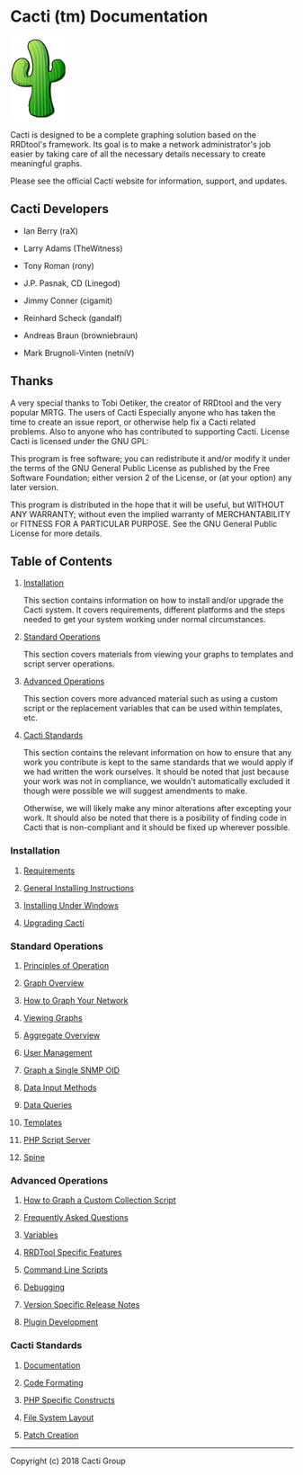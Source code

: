 # Cacti (tm) Documentation

![Cacti](images/logo.png)

Cacti is designed to be a complete graphing solution based on the RRDtool's
framework. Its goal is to make a network administrator's job easier by taking
care of all the necessary details necessary to create meaningful graphs.

Please see the official Cacti website for information, support, and updates.

## Cacti Developers

- Ian Berry (raX)

- Larry Adams (TheWitness)

- Tony Roman (rony)

- J.P. Pasnak, CD (Linegod)

- Jimmy Conner (cigamit)

- Reinhard Scheck (gandalf)

- Andreas Braun (browniebraun)

- Mark Brugnoli-Vinten (netniV)

## Thanks

A very special thanks to Tobi Oetiker, the creator of RRDtool and the very
popular MRTG. The users of Cacti Especially anyone who has taken the time to
create an issue report, or otherwise help fix a Cacti related problems. Also
to anyone who has contributed to supporting Cacti. License Cacti is licensed
under the GNU GPL:

This program is free software; you can redistribute it and/or modify it under
the terms of the GNU General Public License as published by the Free Software
Foundation; either version 2 of the License, or (at your option) any later
version.

This program is distributed in the hope that it will be useful, but WITHOUT
ANY WARRANTY; without even the implied warranty of MERCHANTABILITY or FITNESS
FOR A PARTICULAR PURPOSE. See the GNU General Public License for more details.

## Table of Contents

1. [Installation](README.md#Installation)

   This section contains information on how to install and/or upgrade the
   Cacti system.  It covers requirements, different platforms and the steps
   needed to get your system working under normal circumstances.

2. [Standard Operations](README.md#Standard-Operations)

   This section covers materials from viewing your graphs to templates and
   script server operations.

3. [Advanced Operations](README.md#Advanced-Operations)

   This section covers more advanced material such as using a custom script
   or the replacement variables that can be used within templates, etc.

4. [Cacti Standards](README.md#Cacti-Standards)

   This section contains the relevant information on how to ensure that any
   work you contribute is kept to the same standards that we would apply if
   we had written the work ourselves.  It should be noted that just because
   your work was not in compliance, we wouldn't automatically excluded it
   though were possible we will suggest amendments to make.

   Otherwise, we will likely make any minor alterations after excepting
   your work.  It should also be noted that there is a posibility of finding
   code in Cacti that is non-compliant and it should be fixed up wherever
   possible.

### Installation

1. [Requirements](Requirements.md)

2. [General Installing Instructions](General-Installing-Instructions.md)

3. [Installing Under Windows](Installing-Under-Windows.md)

4. [Upgrading Cacti](Upgrading-Cacti.md)

### Standard Operations

1. [Principles of Operation](Principles-of-Operation.md)

2. [Graph Overview](Graph-Overview.md)

3. [How to Graph Your Network](How-to-Graph-Your-Network.md)

4. [Viewing Graphs](Viewing-Graphs.md)

5. [Aggregate Overview](Aggregate-Overview.md)

6. [User Management](User-Management.md)

7. [Graph a Single SNMP OID](Graph-a-Single-SNMP-OID.md)

8. [Data Input Methods](Data-Input-Methods.md)

9. [Data Queries](Data-Queries.md)

10. [Templates](Templates.md)

11. [PHP Script Server](PHP-Script-Server.md)

12. [Spine](Spine.md)

### Advanced Operations

1. [How to Graph a Custom Collection Script](How-to-Graph-a-Custom-Collection-Script.md)

2. [Frequently Asked Questions](Frequently-Asked-Questions.md)

3. [Variables](Variables.md)

4. [RRDTool Specific Features](RRDTool-Specific-Features.md)

5. [Command Line Scripts](Command-Line-Scripts.md)

6. [Debugging](Debugging.md)

7. [Version Specific Release Notes](Version-Specific-Release-Notes.md)

8. [Plugin Development](Plugin-Development.md)

### Cacti Standards

1. [Documentation](Standards-Documentation.md)

2. [Code Formating](Standards-Code-Formatting.md)

3. [PHP Specific Constructs](Standards-PHP-Spec-Constructs.md)

4. [File System Layout](Standards-FileSystem-Layout.md)

5. [Patch Creation](Standards-Patch-Creation.md)

---
Copyright (c) 2018 Cacti Group
